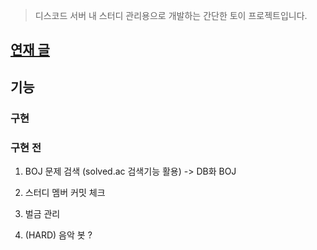 >디스코드 서버 내 스터디 관리용으로 개발하는 간단한 토이 프로젝트입니다.

## <a href="https://velog.io/@jeukoh26/series/%EC%8A%A4%ED%84%B0%EB%94%94%EC%9A%A9-%EB%94%94%EC%8A%A4%EC%BD%94%EB%93%9C-%EB%B4%87-%EA%B0%9C%EB%B0%9C%EA%B3%BC%EC%A0%95">연재 글</a>

## 기능

### 구현

### 구현 전

1. BOJ 문제 검색 (solved.ac 검색기능 활용)
-> DB화 BOJ

2. 스터디 멤버 커밋 체크 

3. 벌금 관리

4. (HARD) 음악 봇 ?    